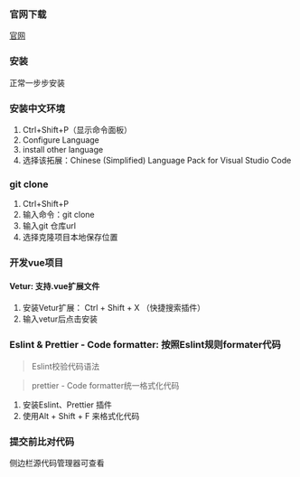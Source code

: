 ### 官网下载

[官网](https://code.visualstudio.com/)

### 安装

正常一步步安装

### 安装中文环境

1. Ctrl+Shift+P（显示命令面板）
2. Configure Language
3. install other language 
4. 选择该拓展：Chinese (Simplified) Language Pack for Visual Studio Code

### git clone

1. Ctrl+Shift+P
2. 输入命令：git clone
3. 输入git 仓库url
4. 选择克隆项目本地保存位置

### 开发vue项目

#### Vetur: 支持.vue扩展文件

1. 安装Vetur扩展： Ctrl + Shift + X （快捷搜索插件）
2. 输入vetur后点击安装

### Eslint & Prettier - Code formatter: 按照Eslint规则formater代码

>Eslint校验代码语法

>prettier - Code formatter统一格式化代码

1. 安装Eslint、Prettier 插件
2. 使用Alt + Shift + F 来格式化代码


### 提交前比对代码

侧边栏源代码管理器可查看
